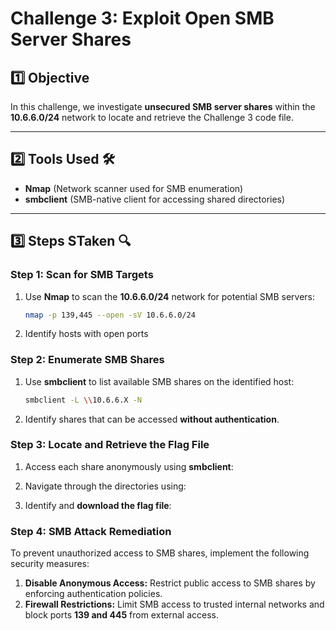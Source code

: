 # Challenge 3: Exploit Open SMB Server Shares

## **1️⃣ Objective**  
In this challenge, we investigate **unsecured SMB server shares** within the **10.6.6.0/24** network to locate and retrieve the Challenge 3 code file.

---

## **2️⃣ Tools Used 🛠️**  
- **Nmap** (Network scanner used for SMB enumeration)  
- **smbclient** (SMB-native client for accessing shared directories)

---

## **3️⃣ Steps STaken 🔍**  

### **Step 1: Scan for SMB Targets**  
1. Use **Nmap** to scan the **10.6.6.0/24** network for potential SMB servers:  
   ```bash
   nmap -p 139,445 --open -sV 10.6.6.0/24
   ```  
2. Identify hosts with open ports 

### **Step 2: Enumerate SMB Shares**  
1. Use **smbclient** to list available SMB shares on the identified host:  
   ```bash
   smbclient -L \\10.6.6.X -N
   ```  
2. Identify shares that can be accessed **without authentication**.

### **Step 3: Locate and Retrieve the Flag File**  
1. Access each share anonymously using **smbclient**:  
    
2. Navigate through the directories using:  
   
3. Identify and **download the flag file**:  
   

### **Step 4: SMB Attack Remediation**  
To prevent unauthorized access to SMB shares, implement the following security measures:
1. **Disable Anonymous Access:** Restrict public access to SMB shares by enforcing authentication policies.
2. **Firewall Restrictions:** Limit SMB access to trusted internal networks and block ports **139 and 445** from external access.


